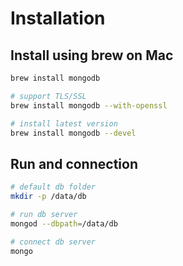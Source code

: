 # Installation

## Install using brew on Mac

```bash
brew install mongodb

# support TLS/SSL
brew install mongodb --with-openssl

# install latest version
brew install mongodb --devel
```

## Run and connection

```bash
# default db folder
mkdir -p /data/db

# run db server
mongod --dbpath=/data/db

# connect db server
mongo
```